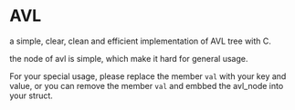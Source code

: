 AVL
===

a simple, clear, clean and efficient implementation of AVL tree with C.

the node of avl is simple, which make it hard for general usage.

For your special usage, please replace the member `val` with your key and value, or you can remove the member `val`
and embbed the avl_node into your struct.

